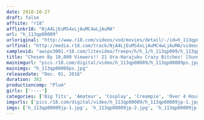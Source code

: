 ```yaml
---
date: 2018-10-27
draft: false
affsite: "r18"
afflinkr18: "NjA4LjEuMS4xLjAuMC4wLjAuMA"
url: "h_113qp00009"
urloriginal: "http://www.r18.com/videos/vod/movies/detail/-/id=h_113qp00009"
urlfinal: "http://media.r18.com/track/NjA4LjEuMS4xLjAuMC4wLjAuMA/videos/vod/movies/detail/-/id=h_113qp00009"
samplevid: "awspv3001.r18.com/litevideo/freepv/h/h_1/h_113qp009/h_113qp009_dmb_w.mp4"
title: "Chosen By 10,000 Viewers!! 21 Ura-Harajuku Crazy Bitches! [Sundays In Harajuku Edition] Selfish Daydreaming Princesses Get Their Fantasy Semen Dream Creampie Raw Footage"
mainimgurl: "pics.r18.com/digital/video/h_113qp00009/h_113qp00009ps.jpg"
mainimgs: "h_113qp00009ps.jpg"
releasedate: "Dec. 01, 2016"
duration: 302
productioncomp: "Plum"
girls: ['----']
categories: ['Big Tits', 'Amateur', 'Cosplay', 'Creampie', 'Over 4 Hours']
imgurls: ['pics.r18.com/digital/video/h_113qp00009/h_113qp00009jp-1.jpg', 'pics.r18.com/digital/video/h_113qp00009/h_113qp00009jp-2.jpg', 'pics.r18.com/digital/video/h_113qp00009/h_113qp00009jp-3.jpg', 'pics.r18.com/digital/video/h_113qp00009/h_113qp00009jp-4.jpg', 'pics.r18.com/digital/video/h_113qp00009/h_113qp00009jp-5.jpg', 'pics.r18.com/digital/video/h_113qp00009/h_113qp00009jp-6.jpg', 'pics.r18.com/digital/video/h_113qp00009/h_113qp00009jp-7.jpg', 'pics.r18.com/digital/video/h_113qp00009/h_113qp00009jp-8.jpg', 'pics.r18.com/digital/video/h_113qp00009/h_113qp00009jp-9.jpg', 'pics.r18.com/digital/video/h_113qp00009/h_113qp00009jp-10.jpg', 'pics.r18.com/digital/video/h_113qp00009/h_113qp00009jp-11.jpg', 'pics.r18.com/digital/video/h_113qp00009/h_113qp00009jp-12.jpg', 'pics.r18.com/digital/video/h_113qp00009/h_113qp00009jp-13.jpg', 'pics.r18.com/digital/video/h_113qp00009/h_113qp00009jp-14.jpg', 'pics.r18.com/digital/video/h_113qp00009/h_113qp00009jp-15.jpg', 'pics.r18.com/digital/video/h_113qp00009/h_113qp00009jp-16.jpg', 'pics.r18.com/digital/video/h_113qp00009/h_113qp00009jp-17.jpg', 'pics.r18.com/digital/video/h_113qp00009/h_113qp00009jp-18.jpg', 'pics.r18.com/digital/video/h_113qp00009/h_113qp00009jp-19.jpg', 'pics.r18.com/digital/video/h_113qp00009/h_113qp00009jp-20.jpg']
imgs: ['h_113qp00009jp-1.jpg', 'h_113qp00009jp-2.jpg', 'h_113qp00009jp-3.jpg', 'h_113qp00009jp-4.jpg', 'h_113qp00009jp-5.jpg', 'h_113qp00009jp-6.jpg', 'h_113qp00009jp-7.jpg', 'h_113qp00009jp-8.jpg', 'h_113qp00009jp-9.jpg', 'h_113qp00009jp-10.jpg', 'h_113qp00009jp-11.jpg', 'h_113qp00009jp-12.jpg', 'h_113qp00009jp-13.jpg', 'h_113qp00009jp-14.jpg', 'h_113qp00009jp-15.jpg', 'h_113qp00009jp-16.jpg', 'h_113qp00009jp-17.jpg', 'h_113qp00009jp-18.jpg', 'h_113qp00009jp-19.jpg', 'h_113qp00009jp-20.jpg']
---
```

